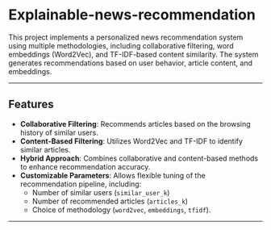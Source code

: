# Explainable-news-recommendation

This project implements a personalized news recommendation system using multiple methodologies, including collaborative filtering, word embeddings (Word2Vec), and TF-IDF-based content similarity. The system generates recommendations based on user behavior, article content, and embeddings.

---

## Features

- **Collaborative Filtering**: Recommends articles based on the browsing history of similar users.
- **Content-Based Filtering**: Utilizes Word2Vec and TF-IDF to identify similar articles.
- **Hybrid Approach**: Combines collaborative and content-based methods to enhance recommendation accuracy.
- **Customizable Parameters**: Allows flexible tuning of the recommendation pipeline, including:
  - Number of similar users (`similar_user_k`)
  - Number of recommended articles (`articles_k`)
  - Choice of methodology (`word2vec`, `embeddings`, `tfidf`).

---
